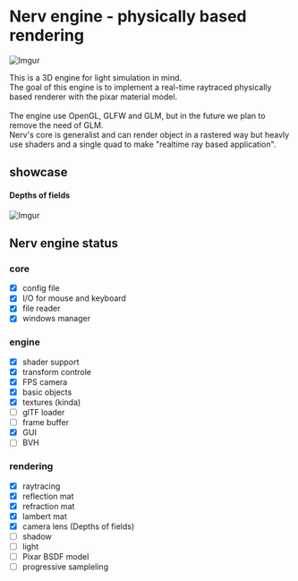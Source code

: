 # Nerv engine - physically based rendering

![Imgur](https://i.imgur.com/ignSEsy.png)

This is a 3D engine for light simulation in mind.<br>
The goal of this engine is to implement a real-time raytraced physically based renderer with the pixar material model.<br>
<br>
The engine use OpenGL, GLFW and GLM, but in the future we plan to remove the need of GLM. <br>
Nerv's core is generalist and can render object in a rastered way but heavly use shaders and a single quad to make "realtime ray based application".
## showcase
#### Depths of fields
![Imgur](https://i.imgur.com/ZvpZmb0.png)

## Nerv engine status
### core
 - [x] config file
 - [x] I/O for mouse and keyboard
 - [x] file reader
 - [x] windows manager

### engine

 - [x] shader support
 - [x] transform controle
 - [x] FPS camera
 - [x] basic objects
 - [x] textures (kinda)
 - [ ] glTF loader
 - [ ] frame buffer
 - [x] GUI
 - [ ] BVH
 
 ### rendering
 
  - [x] raytracing
  - [x] reflection mat
  - [X] refraction mat
  - [x] lambert mat
  - [x] camera lens (Depths of fields)
  - [ ] shadow
  - [ ] light
  - [ ] Pixar BSDF model
  - [ ] progressive sampleling
